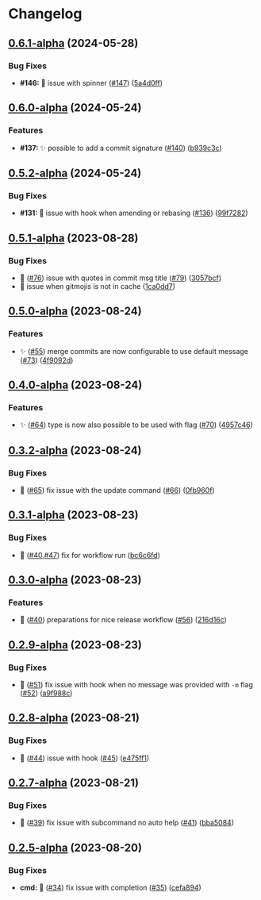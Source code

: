 # Changelog

## [0.6.1-alpha](https://github.com/AndreasAugustin/go-gitmoji-cli/compare/v0.6.0-alpha...v0.6.1-alpha) (2024-05-28)


### Bug Fixes

* **#146:** :bug: issue with spinner ([#147](https://github.com/AndreasAugustin/go-gitmoji-cli/issues/147)) ([5a4d0ff](https://github.com/AndreasAugustin/go-gitmoji-cli/commit/5a4d0ff6567e67f6b56863cf2474221bd68d1d70))

## [0.6.0-alpha](https://github.com/AndreasAugustin/go-gitmoji-cli/compare/v0.5.2-alpha...v0.6.0-alpha) (2024-05-24)


### Features

* **#137:** :sparkles: possible to add a commit signature ([#140](https://github.com/AndreasAugustin/go-gitmoji-cli/issues/140)) ([b939c3c](https://github.com/AndreasAugustin/go-gitmoji-cli/commit/b939c3cb4f382c81e3c4670316dc447951c0ac03))

## [0.5.2-alpha](https://github.com/AndreasAugustin/go-gitmoji-cli/compare/v0.5.1-alpha...v0.5.2-alpha) (2024-05-24)


### Bug Fixes

* **#131:** :bug: issue with hook when amending or rebasing ([#136](https://github.com/AndreasAugustin/go-gitmoji-cli/issues/136)) ([99f7282](https://github.com/AndreasAugustin/go-gitmoji-cli/commit/99f7282214dfb0f0196460b8d7a4e11b652e73ee))

## [0.5.1-alpha](https://github.com/AndreasAugustin/go-gitmoji-cli/compare/v0.5.0-alpha...v0.5.1-alpha) (2023-08-28)


### Bug Fixes

* :bug: ([#76](https://github.com/AndreasAugustin/go-gitmoji-cli/issues/76)) issue with quotes in commit msg title ([#79](https://github.com/AndreasAugustin/go-gitmoji-cli/issues/79)) ([3057bcf](https://github.com/AndreasAugustin/go-gitmoji-cli/commit/3057bcf0529d103c1168ee8f5885d7131325a0f1))
* :bug: issue when gitmojis is not in cache ([1ca0dd7](https://github.com/AndreasAugustin/go-gitmoji-cli/commit/1ca0dd72a965fb117982f997b45e20f8ffeb1c85))

## [0.5.0-alpha](https://github.com/AndreasAugustin/go-gitmoji-cli/compare/v0.4.0-alpha...v0.5.0-alpha) (2023-08-24)


### Features

* ✨ ([#55](https://github.com/AndreasAugustin/go-gitmoji-cli/issues/55)) merge commits are now configurable to use default message ([#73](https://github.com/AndreasAugustin/go-gitmoji-cli/issues/73)) ([4f9092d](https://github.com/AndreasAugustin/go-gitmoji-cli/commit/4f9092d1d4f582363b849c58f90d52556a781a12))

## [0.4.0-alpha](https://github.com/AndreasAugustin/go-gitmoji-cli/compare/v0.3.2-alpha...v0.4.0-alpha) (2023-08-24)


### Features

* ✨ ([#64](https://github.com/AndreasAugustin/go-gitmoji-cli/issues/64)) type is now also possible to be used with flag ([#70](https://github.com/AndreasAugustin/go-gitmoji-cli/issues/70)) ([4957c46](https://github.com/AndreasAugustin/go-gitmoji-cli/commit/4957c46026d6265bfd0cb2033f430053fd8a0ce2))

## [0.3.2-alpha](https://github.com/AndreasAugustin/go-gitmoji-cli/compare/v0.3.1-alpha...v0.3.2-alpha) (2023-08-24)


### Bug Fixes

* 🐛 ([#65](https://github.com/AndreasAugustin/go-gitmoji-cli/issues/65)) fix issue with the update command  ([#66](https://github.com/AndreasAugustin/go-gitmoji-cli/issues/66)) ([0fb960f](https://github.com/AndreasAugustin/go-gitmoji-cli/commit/0fb960faa84c2b5dc64805282b063c55b744c2c3))

## [0.3.1-alpha](https://github.com/AndreasAugustin/go-gitmoji-cli/compare/v0.3.0-alpha...v0.3.1-alpha) (2023-08-23)


### Bug Fixes

* :construction_worker: ([#40](https://github.com/AndreasAugustin/go-gitmoji-cli/issues/40),[#47](https://github.com/AndreasAugustin/go-gitmoji-cli/issues/47)) fix for workflow run ([bc6c6fd](https://github.com/AndreasAugustin/go-gitmoji-cli/commit/bc6c6fd54dfae3ec8c90733b0d3700799119a426))

## [0.3.0-alpha](https://github.com/AndreasAugustin/go-gitmoji-cli/compare/v0.2.9-alpha...v0.3.0-alpha) (2023-08-23)


### Features

* :construction_worker: ([#40](https://github.com/AndreasAugustin/go-gitmoji-cli/issues/40)) preparations for nice release workflow ([#56](https://github.com/AndreasAugustin/go-gitmoji-cli/issues/56)) ([216d16c](https://github.com/AndreasAugustin/go-gitmoji-cli/commit/216d16cb9c842ba2364d795f68131b945d3dc007))

## [0.2.9-alpha](https://github.com/AndreasAugustin/go-gitmoji-cli/compare/v0.2.8-alpha...v0.2.9-alpha) (2023-08-23)


### Bug Fixes

* :bug: ([#51](https://github.com/AndreasAugustin/go-gitmoji-cli/issues/51)) fix issue with hook when no message was provided with `-m` flag ([#52](https://github.com/AndreasAugustin/go-gitmoji-cli/issues/52)) ([a9f988c](https://github.com/AndreasAugustin/go-gitmoji-cli/commit/a9f988c9bc14072f270c3cdafd4eb6821e794e68))

## [0.2.8-alpha](https://github.com/AndreasAugustin/go-gitmoji-cli/compare/v0.2.7-alpha...v0.2.8-alpha) (2023-08-21)


### Bug Fixes

* 🐛 ([#44](https://github.com/AndreasAugustin/go-gitmoji-cli/issues/44)) issue with hook ([#45](https://github.com/AndreasAugustin/go-gitmoji-cli/issues/45)) ([e475ff1](https://github.com/AndreasAugustin/go-gitmoji-cli/commit/e475ff15f2dece8f5b1e85cc6212a0b708ffe701))

## [0.2.7-alpha](https://github.com/AndreasAugustin/go-gitmoji-cli/compare/v0.2.6-alpha...v0.2.7-alpha) (2023-08-21)


### Bug Fixes

* :bug: ([#39](https://github.com/AndreasAugustin/go-gitmoji-cli/issues/39)) fix issue with subcommand no auto help ([#41](https://github.com/AndreasAugustin/go-gitmoji-cli/issues/41)) ([bba5084](https://github.com/AndreasAugustin/go-gitmoji-cli/commit/bba5084019c338247fda17020f37fef3e284da1e))

## [0.2.5-alpha](https://github.com/AndreasAugustin/go-gitmoji-cli/compare/v0.2.4-alpha...v0.2.5-alpha) (2023-08-20)


### Bug Fixes

* **cmd:** :bug: ([#34](https://github.com/AndreasAugustin/go-gitmoji-cli/issues/34)) fix issue with completion ([#35](https://github.com/AndreasAugustin/go-gitmoji-cli/issues/35)) ([cefa894](https://github.com/AndreasAugustin/go-gitmoji-cli/commit/cefa894f4da5efc78c1d7083c2e86fd11e30869f))
